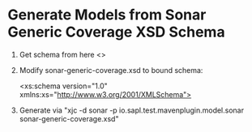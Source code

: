 # Generate Models from Sonar Generic Coverage XSD Schema

1. Get schema from here <>

2. Modify sonar-generic-coverage.xsd to bound schema:

    <?xml version="1.0" encoding="UTF-8" standalone="yes"?>
    <xs:schema version="1.0" xmlns:xs="http://www.w3.org/2001/XMLSchema">


3. Generate via "xjc -d sonar -p io.sapl.test.mavenplugin.model.sonar sonar-generic-coverage.xsd"